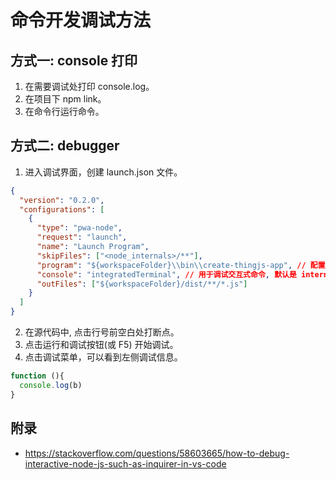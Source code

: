 # 命令开发调试方法

## 方式一: console 打印

1. 在需要调试处打印 console.log。
2. 在项目下 npm link。
3. 在命令行运行命令。

## 方式二: debugger

1. 进入调试界面，创建 launch.json 文件。

```json
{
  "version": "0.2.0",
  "configurations": [
    {
      "type": "pwa-node",
      "request": "launch",
      "name": "Launch Program",
      "skipFiles": ["<node_internals>/**"],
      "program": "${workspaceFolder}\\bin\\create-thingjs-app", // 配置调试入口文件
      "console": "integratedTerminal", // 用于调试交互式命令, 默认是 internalConsole
      "outFiles": ["${workspaceFolder}/dist/**/*.js"]
    }
  ]
}
```

2. 在源代码中, 点击行号前空白处打断点。
3. 点击运行和调试按钮(或 F5) 开始调试。
4. 点击调试菜单，可以看到左侧调试信息。

```js
function (){
  console.log(b)
}
```

## 附录

- <https://stackoverflow.com/questions/58603665/how-to-debug-interactive-node-js-such-as-inquirer-in-vs-code>

